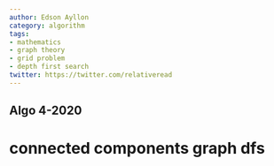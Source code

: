 ```yaml
---
author: Edson Ayllon
category: algorithm
tags: 
- mathematics
- graph theory
- grid problem
- depth first search
twitter: https://twitter.com/relativeread
---
```


## Algo 4-2020


# connected components graph dfs
 
